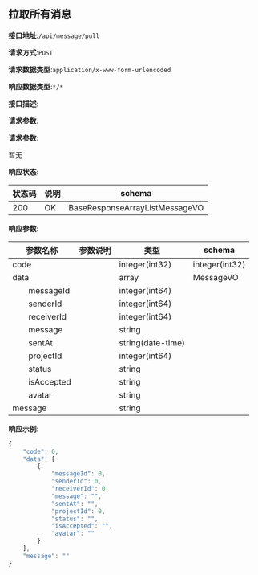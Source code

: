 

## 拉取所有消息


**接口地址**:`/api/message/pull`


**请求方式**:`POST`


**请求数据类型**:`application/x-www-form-urlencoded`


**响应数据类型**:`*/*`


**接口描述**:


**请求参数**:


**请求参数**:


暂无


**响应状态**:


| 状态码 | 说明 | schema |
| -------- | -------- | ----- | 
|200|OK|BaseResponseArrayListMessageVO|


**响应参数**:


| 参数名称 | 参数说明 | 类型 | schema |
| -------- | -------- | ----- |----- | 
|code||integer(int32)|integer(int32)|
|data||array|MessageVO|
|&emsp;&emsp;messageId||integer(int64)||
|&emsp;&emsp;senderId||integer(int64)||
|&emsp;&emsp;receiverId||integer(int64)||
|&emsp;&emsp;message||string||
|&emsp;&emsp;sentAt||string(date-time)||
|&emsp;&emsp;projectId||integer(int64)||
|&emsp;&emsp;status||string||
|&emsp;&emsp;isAccepted||string||
|&emsp;&emsp;avatar||string||
|message||string||


**响应示例**:
```javascript
{
	"code": 0,
	"data": [
		{
			"messageId": 0,
			"senderId": 0,
			"receiverId": 0,
			"message": "",
			"sentAt": "",
			"projectId": 0,
			"status": "",
			"isAccepted": "",
			"avatar": ""
		}
	],
	"message": ""
}
```